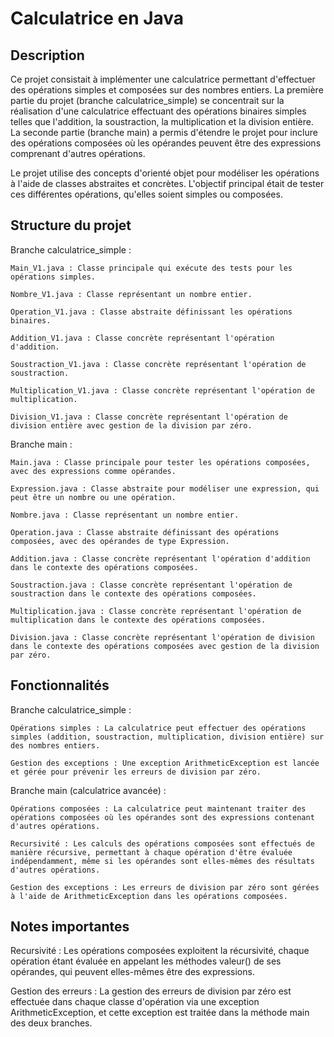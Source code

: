 # Calculatrice en Java

## Description

Ce projet consistait à implémenter une calculatrice permettant d'effectuer des opérations simples et composées sur des nombres entiers. La première partie du projet (branche calculatrice_simple) se concentrait sur la réalisation d'une calculatrice effectuant des opérations binaires simples telles que l'addition, la soustraction, la multiplication et la division entière. La seconde partie (branche main) a permis d'étendre le projet pour inclure des opérations composées où les opérandes peuvent être des expressions comprenant d'autres opérations.

Le projet utilise des concepts d'orienté objet pour modéliser les opérations à l'aide de classes abstraites et concrètes. L'objectif principal était de tester ces différentes opérations, qu'elles soient simples ou composées.

## Structure du projet

Branche calculatrice_simple :

    Main_V1.java : Classe principale qui exécute des tests pour les opérations simples.

    Nombre_V1.java : Classe représentant un nombre entier.

    Operation_V1.java : Classe abstraite définissant les opérations binaires.

    Addition_V1.java : Classe concrète représentant l'opération d'addition.

    Soustraction_V1.java : Classe concrète représentant l'opération de soustraction.

    Multiplication_V1.java : Classe concrète représentant l'opération de multiplication.

    Division_V1.java : Classe concrète représentant l'opération de division entière avec gestion de la division par zéro.

Branche main :

    Main.java : Classe principale pour tester les opérations composées, avec des expressions comme opérandes.

    Expression.java : Classe abstraite pour modéliser une expression, qui peut être un nombre ou une opération.

    Nombre.java : Classe représentant un nombre entier.

    Operation.java : Classe abstraite définissant des opérations composées, avec des opérandes de type Expression.

    Addition.java : Classe concrète représentant l'opération d'addition dans le contexte des opérations composées.

    Soustraction.java : Classe concrète représentant l'opération de soustraction dans le contexte des opérations composées.

    Multiplication.java : Classe concrète représentant l'opération de multiplication dans le contexte des opérations composées.

    Division.java : Classe concrète représentant l'opération de division dans le contexte des opérations composées avec gestion de la division par zéro.

## Fonctionnalités

Branche calculatrice_simple :

    Opérations simples : La calculatrice peut effectuer des opérations simples (addition, soustraction, multiplication, division entière) sur des nombres entiers.

    Gestion des exceptions : Une exception ArithmeticException est lancée et gérée pour prévenir les erreurs de division par zéro.

Branche main (calculatrice avancée) :

    Opérations composées : La calculatrice peut maintenant traiter des opérations composées où les opérandes sont des expressions contenant d'autres opérations.

    Recursivité : Les calculs des opérations composées sont effectués de manière récursive, permettant à chaque opération d'être évaluée indépendamment, même si les opérandes sont elles-mêmes des résultats d'autres opérations.

    Gestion des exceptions : Les erreurs de division par zéro sont gérées à l'aide de ArithmeticException dans les opérations composées.

## Notes importantes

Recursivité : Les opérations composées exploitent la récursivité, chaque opération étant évaluée en appelant les méthodes valeur() de ses opérandes, qui peuvent elles-mêmes être des expressions.

Gestion des erreurs : La gestion des erreurs de division par zéro est effectuée dans chaque classe d'opération via une exception ArithmeticException, et cette exception est traitée dans la méthode main des deux branches.
